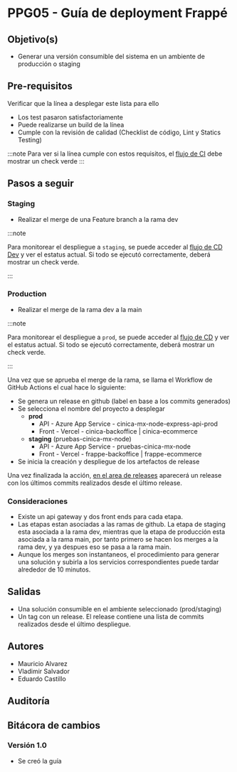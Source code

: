 # PPG05 - Guía de deployment Frappé

## Objetivo(s)

- Generar una versión consumible del sistema en un ambiente de producción o staging

## Pre-requisitos

Verificar que la línea a desplegar este lista para ello

- Los test pasaron satisfactoriamente
- Puede realizarse un build de la línea
- Cumple con la revisión de calidad (Checklist de código, Lint y Statics Testing)

:::note
Para ver si la línea cumple con estos requisitos, el [flujo de CI](https://github.com/Taro-IT/frappe/actions/workflows/ci.yml) debe mostrar un check verde
:::

## Pasos a seguir

### Staging
  - Realizar el merge de una Feature branch a la rama dev

:::note

Para monitorear el despliegue a `staging`, se puede acceder al [flujo de CD Dev](https://github.com/Taro-IT/frappe/actions/workflows/deploy-staging.yml) y ver el estatus actual. Si todo se ejecutó correctamente, deberá mostrar un check verde.

:::

### Production
  - Realizar el merge de la rama dev a la main 


:::note

Para monitorear el despliegue a `prod`, se puede acceder al [flujo de CD](https://github.com/Taro-IT/frappe/actions/workflows/deploy-prod.yml) y ver el estatus actual. Si todo se ejecutó correctamente, deberá mostrar un check verde.

:::

Una vez que se aprueba el merge de la rama, se llama el Workflow de GitHub Actions el cual hace lo siguiente:

- Se genera un release en github (label en base a los commits generados)
- Se selecciona el nombre del proyecto a desplegar  
  - **prod** 
    - API - Azure App Service - cinica-mx-node-express-api-prod
    - Front - Vercel - cinica-backoffice | cinica-ecommerce
  - **staging** (pruebas-cinica-mx-node)
    - API - Azure App Service - pruebas-cinica-mx-node
    - Front - Vercel - frappe-backoffice | frappe-ecommerce
- Se inicia la creación y despliegue de los artefactos de release

Una vez finalizada la acción, [en el area de releases](https://github.com/Taro-IT/frappe/releases) aparecerá un release con los últimos commits
realizados desde el último release.

### Consideraciones
- Existe un api gateway y dos front ends para cada etapa. 
- Las etapas estan asociadas a las ramas de github. La etapa de staging esta asociada a la rama dev, mientras que la etapa de producción esta asociada a la rama main, 
por tanto primero se hacen los merges a la rama dev, y ya despues eso se pasa a la rama main.
- Aunque los merges son instantaneos, el procedimiento para generar una solución y subirla a los servicios correspondientes puede tardar alrededor de 10 minutos.

## Salidas

- Una solución consumible en el ambiente seleccionado (prod/staging)
- Un tag con un release. El release contiene una lista de commits realizados desde el último despliegue.

## Autores

- Mauricio Alvarez 
- Vladimir Salvador
- Eduardo Castillo

## Auditoría

## Bitácora de cambios

### Versión 1.0
- Se creó la guía
